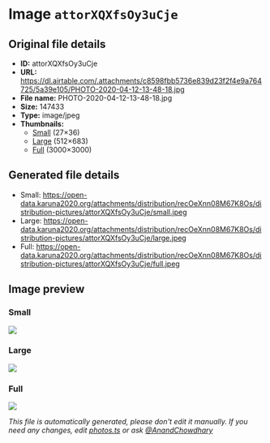 # Image `attorXQXfsOy3uCje`

## Original file details

- **ID:** attorXQXfsOy3uCje
- **URL:** https://dl.airtable.com/.attachments/c8598fbb5736e839d23f2f4e9a764725/5a39e105/PHOTO-2020-04-12-13-48-18.jpg
- **File name:** PHOTO-2020-04-12-13-48-18.jpg
- **Size:** 147433
- **Type:** image/jpeg
- **Thumbnails:**
  - [Small](https://dl.airtable.com/.attachmentThumbnails/6a0f02c65541a68ab97353ff7d6946ea/43aaa0d6) (27×36)
  - [Large](https://dl.airtable.com/.attachmentThumbnails/18bc7361c0b1f70d9a1ed6c5596dd06c/d3f581d4) (512×683)
  - [Full](https://dl.airtable.com/.attachmentThumbnails/1be249a00e1a0a19a164776d52565c29/d1ea5fb9) (3000×3000)

## Generated file details

- Small: https://open-data.karuna2020.org/attachments/distribution/recOeXnn08M67K8Os/distribution-pictures/attorXQXfsOy3uCje/small.jpeg
- Large: https://open-data.karuna2020.org/attachments/distribution/recOeXnn08M67K8Os/distribution-pictures/attorXQXfsOy3uCje/large.jpeg
- Full: https://open-data.karuna2020.org/attachments/distribution/recOeXnn08M67K8Os/distribution-pictures/attorXQXfsOy3uCje/full.jpeg

## Image preview

### Small

![](https://open-data.karuna2020.org/attachments/distribution/recOeXnn08M67K8Os/distribution-pictures/attorXQXfsOy3uCje/small.jpeg)

### Large

![](https://open-data.karuna2020.org/attachments/distribution/recOeXnn08M67K8Os/distribution-pictures/attorXQXfsOy3uCje/large.jpeg)

### Full

![](https://open-data.karuna2020.org/attachments/distribution/recOeXnn08M67K8Os/distribution-pictures/attorXQXfsOy3uCje/full.jpeg)

_This file is automatically generated, please don't edit it manually. If you need any changes, edit [photos.ts](/photos.ts) or ask [@AnandChowdhary](https://github.com/AnandChowdhary)_
